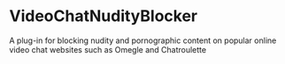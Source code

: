 # VideoChatNudityBlocker

A plug-in for blocking nudity and pornographic content on popular online video chat websites such as Omegle and Chatroulette
